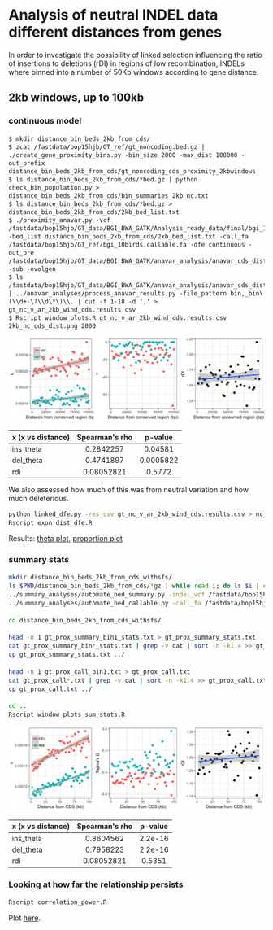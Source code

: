 # Analysis of neutral INDEL data different distances from genes 

In order to investigate the possibility of linked selection influencing the ratio of insertions to deletions (rDI) in
regions of low recombination, INDELs where binned into a number of 50Kb windows according to gene distance.


## 2kb windows, up to 100kb 

### continuous model

```
$ mkdir distance_bin_beds_2kb_from_cds/
$ zcat /fastdata/bop15hjb/GT_ref/gt_noncoding.bed.gz | ./create_gene_proximity_bins.py -bin_size 2000 -max_dist 100000 -out_prefix distance_bin_beds_2kb_from_cds/gt_noncoding_cds_proximity_2kbwindows
$ ls distance_bin_beds_2kb_from_cds/*bed.gz | python check_bin_population.py > distance_bin_beds_2kb_from_cds/bin_summaries_2kb_nc.txt
$ ls distance_bin_beds_2kb_from_cds/*bed.gz > distance_bin_beds_2kb_from_cds/2kb_bed_list.txt
$ ./proximity_anavar.py -vcf /fastdata/bop15hjb/GT_data/BGI_BWA_GATK/Analysis_ready_data/final/bgi_10birds.filtered_indels.pol.anno.recomb.line.vcf.gz -bed_list distance_bin_beds_2kb_from_cds/2kb_bed_list.txt -call_fa /fastdata/bop15hjb/GT_ref/bgi_10birds.callable.fa -dfe continuous -out_pre /fastdata/bop15hjb/GT_data/BGI_BWA_GATK/anavar_analysis/anavar_cds_distance_2kb_nc/gt_sel_ar_ref_cdsdist_2kb -sub -evolgen
$ ls /fastdata/bop15hjb/GT_data/BGI_BWA_GATK/anavar_analysis/anavar_cds_distance_2kb_nc/*results* | ../anavar_analyses/process_anavar_results.py -file_pattern bin,_bin\(\\d+-\?\\d\*\)\\. | cut -f 1-18 -d ',' > gt_nc_v_ar_2kb_wind_cds.results.csv
$ Rscript window_plots.R gt_nc_v_ar_2kb_wind_cds.results.csv 2kb_nc_cds_dist.png 2000
```

![2kb](2kb_nc_cds_dist.png)

| x (x vs distance) | Spearman's rho | p-value |
|:------------------|:--------------:|:-------:|
|ins_theta          | 0.2842257      | 0.04581 |
|del_theta          | 0.4741897      | 0.0005822  |
|rdi                | 0.08052821     | 0.5772  |

We also assessed how much of this was from neutral variation and how much deleterious.

```bash
python linked_dfe.py -res_csv gt_nc_v_ar_2kb_wind_cds.results.csv > nc_dfe_exon_dist.txt
Rscript exon_dist_dfe.R
```

Results: [theta plot](nc_exons_dist_dfe_theta.pdf), [proportion plot](nc_exons_dist_dfe_prop.pdf)

### summary stats

```bash
mkdir distance_bin_beds_2kb_from_cds_withsfs/
ls $PWD/distance_bin_beds_2kb_from_cds/*gz | while read i; do ls $i | cut -d '.' -f 2 | tr '\n' '\t'; echo $i; done > 2kb_binids_beds.txt
../summary_analyses/automate_bed_summary.py -indel_vcf /fastdata/bop15hjb/h_j_b/GT_data/BGI_BWA_GATK/Analysis_ready_data/final/bgi_10birds.filtered_indels.pol.anno.recomb.line.vcf.gz -snp_vcf /fastdata/bop15hjb/h_j_b/GT_data/BGI_BWA_GATK/Analysis_ready_data/final/bgi_10birds.filtered_snps.pol.anno.degen.line.vcf.gz -region_list 2kb_binids_beds.txt -correct_sfs -out_pre distance_bin_beds_2kb_from_cds_withsfs/gt_prox_summary -evolgen
../summary_analyses/automate_bed_callable.py -call_fa /fastdata/bop15hjb/GT_ref/bgi_10birds.callable.fa -chr_list /fastdata/bop15hjb/GT_ref/gt_autosomes.txt -region_list 2kb_binids_beds.txt -out_pre distance_bin_beds_2kb_from_cds_withsfs/gt_prox_call

cd distance_bin_beds_2kb_from_cds_withsfs/

head -n 1 gt_prox_summary_bin1_stats.txt > gt_prox_summary_stats.txt 
cat gt_prox_summary_bin*_stats.txt | grep -v cat | sort -n -k1.4 >> gt_prox_summary_stats.txt
cp gt_prox_summary_stats.txt ../

head -n 1 gt_prox_call_bin1.txt > gt_prox_call.txt 
cat gt_prox_call*.txt | grep -v cat | sort -n -k1.4 >> gt_prox_call.txt 
cp gt_prox_call.txt ../

cd ..
Rscript window_plots_sum_stats.R
```

![2kb](2kb_nc_cds_dist_sum.png)

| x (x vs distance) | Spearman's rho | p-value |
|:------------------|:--------------:|:-------:|
|ins_theta          | 0.8604562       | 2.2e-16 |
|del_theta          | 0.7958223       | 2.2e-16  |
|rdi                | 0.08052821     | 0.5351  |

### Looking at how far the relationship persists

```bash
Rscript correlation_power.R 
```

Plot [here](theta_cor_power.pdf).

